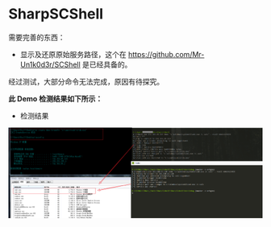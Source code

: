 # SharpSCShell 



需要完善的东西：
- 显示及还原原始服务路径，这个在 https://github.com/Mr-Un1k0d3r/SCShell 是已经具备的。

  


经过测试，大部分命令无法完成，原因有待探究。

**此 Demo 检测结果如下所示：**

- 检测结果

![blog_2019-12-11_20-21-45](./blog_2019-12-11_20-21-45.png)



